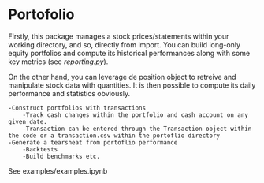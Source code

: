 # Portofolio

Firstly, this package manages a stock prices/statements within your working directory, and so, directly from import. You can build long-only equity portfolios and compute its historical performances along with some key metrics (see *reporting.py*).

On the other hand, you can leverage de position object to retreive and manipulate stock data with quantities. It is then possible to compute its daily performance and statistics obviously.


    -Construct portfolios with transactions
        -Track cash changes within the portfolio and cash account on any given date.
        -Transaction can be entered through the Transaction object within the code or a transaction.csv within the portoflio directory
    -Generate a tearsheat from portoflio performance
        -Backtests
        -Build benchmarks etc.

See examples/examples.ipynb